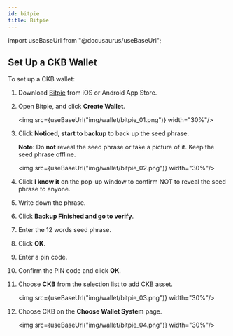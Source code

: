 ```yaml
---
id: bitpie
title: Bitpie
---
```


import useBaseUrl from "@docusaurus/useBaseUrl";

## Set Up a CKB Wallet

To set up a CKB wallet:

1. Download [Bitpie](https://bitpie.com/) from iOS or Android App Store.

2. Open Bitpie, and click **Create Wallet**.

   <img src={useBaseUrl("img/wallet/bitpie_01.png")} width="30%"/>

3. Click **Noticed, start to backup** to back up the seed phrase.

   **Note**: Do **not** reveal the seed phrase or take a picture of it. Keep the seed phrase offline.

   <img src={useBaseUrl("img/wallet/bitpie_02.png")} width="30%"/>

4. Click **I know it** on the pop-up window to confirm NOT to reveal the seed phrase to anyone. 

5. Write down the phrase. 

6. Click **Backup Finished and go to verify**.

7. Enter the 12 words seed phrase.

8. Click **OK**. 

9. Enter a pin code.

10. Confirm the PIN code and click **OK**.

11. Choose **CKB** from the selection list to add CKB asset. 

    <img src={useBaseUrl("img/wallet/bitpie_03.png")} width="30%"/>

12. Choose CKB on the **Choose Wallet System** page.

    <img src={useBaseUrl("img/wallet/bitpie_04.png")} width="30%"/>
